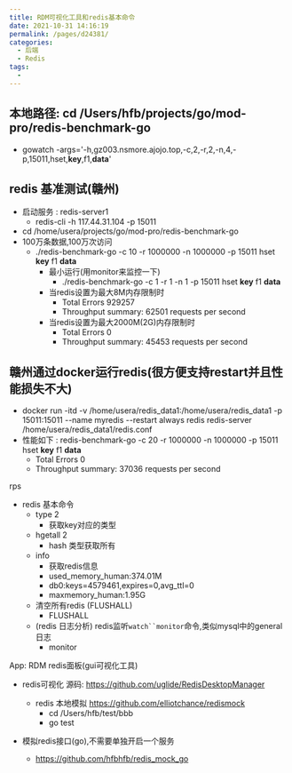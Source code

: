 ```yaml
---
title: RDM可视化工具和redis基本命令
date: 2021-10-31 14:16:19
permalink: /pages/d24381/
categories:
  - 后端
  - Redis
tags:
  - 
---
```


## 本地路径: cd /Users/hfb/projects/go/mod-pro/redis-benchmark-go
- gowatch -args='-h,gz003.nsmore.ajojo.top,-c,2,-r,2,-n,4,-p,15011,hset,__key__,f1,__data__'

## redis 基准测试(赣州)
- 启动服务 :  redis-server1 
  - redis-cli  -h 117.44.31.104 -p 15011
- cd /home/usera/projects/go/mod-pro/redis-benchmark-go
- 100万条数据,100万次访问
  - ./redis-benchmark-go -c 10 -r 1000000 -n 1000000  -p 15011  hset __key__ f1 __data__
    - 最小运行(用monitor来监控一下)
      - ./redis-benchmark-go -c 1 -r 1 -n 1  -p 15011  hset __key__ f1 __data__
    - 当redis设置为最大8M内存限制时
      - Total Errors 929257 
      - Throughput summary: 62501 requests per second 
    - 当redis设置为最大2000M(2G)内存限制时
      - Total Errors 0
      - Throughput summary: 45453 requests per second

## 赣州通过docker运行redis(很方便支持restart并且性能损失不大)
  - docker run -itd -v /home/usera/redis_data1:/home/usera/redis_data1 -p 15011:15011 --name myredis --restart always redis redis-server /home/usera/redis_data1/redis.conf
  - 性能如下 : redis-benchmark-go -c 20 -r 1000000 -n 1000000  -p 15011  hset __key__ f1 __data__
    - Total Errors 0
    - Throughput summary: 37036 requests per second

rps

- redis 基本命令
  - type 2
    - 获取key对应的类型
  - hgetall 2  
    - hash 类型获取所有
  - info
    - 获取redis信息
    - used_memory_human:374.01M
    - db0:keys=4579461,expires=0,avg_ttl=0
    - maxmemory_human:1.95G
  - 清空所有redis (FLUSHALL)
    - FLUSHALL
  - (redis 日志分析) redis监听`watch``monitor`命令,类似mysql中的general日志
    - monitor




App: RDM redis面板(gui可视化工具)
- redis可视化   源码: https://github.com/uglide/RedisDesktopManager
  - redis 本地模拟 https://github.com/elliotchance/redismock
    - cd /Users/hfb/test/bbb
    - go test

- 模拟redis接口(go),不需要单独开启一个服务
  - https://github.com/hfbhfb/redis_mock_go

